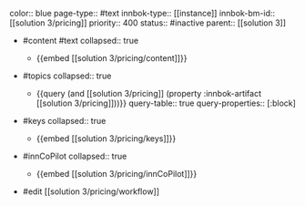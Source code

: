 color:: blue
page-type:: #text
innbok-type:: [[instance]]
innbok-bm-id:: [[solution 3/pricing]]
priority:: 400
status:: #inactive
parent:: [[solution 3]]

- #content #text
  collapsed:: true
	- {{embed [[solution 3/pricing/content]]}}
- #topics
   collapsed:: true
    - {{query (and [[solution 3/pricing]] (property :innbok-artifact [[solution 3/pricing]]))}}
      query-table:: true
      query-properties:: [:block]
- #keys
  collapsed:: true
	- {{embed [[solution 3/pricing/keys]]}}
- #innCoPilot
   collapsed:: true
	 - {{embed [[solution 3/pricing/innCoPilot]]}}

- #edit [[solution 3/pricing/workflow]]

